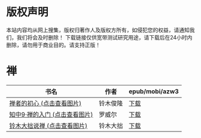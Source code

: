 # 版权声明

本站内容均从网上搜集，版权归著作人及版权方所有，如侵犯您的权益，请通知我们，我们将会及时删除！ 下载链接仅供宽带测试研究用途，请下载后在24小时内删除，请勿用于商业目的。请支持正版！

# 禅

| 书名 | 作者 | epub/mobi/azw3 |
| --- | --- | --- |
| [禅者的初心 (点击查看图片)](https://www.dushupai.com/attachment/2024/06/06/f798b9c163352d5e.jpg) | 铃木俊隆 | [下载](https://url89.ctfile.com/f/31084289-1357033345-f59b92?p=8866) |
| [知中9·禅的入门 (点击查看图片)](https://www.dushupai.com/attachment/2024/06/05/cba0ce362f044743.jpg) | 罗威尔 | [下载](https://url89.ctfile.com/f/31084289-1357025203-9975c0?p=8866) |
| [铃木大拙说禅 (点击查看图片)](https://www.dushupai.com/attachment/2024/06/02/8a7fc3c9b49bcbfe.jpg) | 铃木大拙 | [下载](https://url89.ctfile.com/f/31084289-1357014136-19a5b6?p=8866) |
